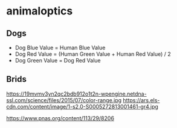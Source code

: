 # animaloptics


## Dogs
* Dog Blue Value = Human Blue Value
* Dog Red Value = (Human Green Value + Human Red Value) / 2
* Dog Green Value = Dog Red Value

## Brids
https://19mvmv3yn2qc2bdb912o1t2n-wpengine.netdna-ssl.com/science/files/2015/07/color-range.jpg
https://ars.els-cdn.com/content/image/1-s2.0-S0005272813001461-gr4.jpg

https://www.pnas.org/content/113/29/8206